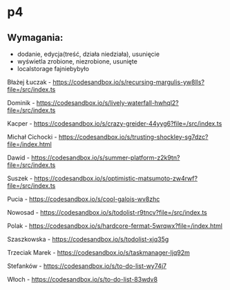 # p4

## Wymagania:
- dodanie, edycja(treść, działa niedziała), usunięcie
- wyświetla zrobione, niezrobione, usunięte
- localstorage fajniebybyło

Błażej Łuczak - https://codesandbox.io/s/recursing-margulis-yw8lls?file=/src/index.ts

Dominik - https://codesandbox.io/s/lively-waterfall-hwhql2?file=/src/index.ts

Kacper - https://codesandbox.io/s/crazy-greider-44yyg6?file=/src/index.ts

Michał Cichocki - https://codesandbox.io/s/trusting-shockley-sg7dzc?file=/index.html

Dawid - https://codesandbox.io/s/summer-platform-z2k9tn?file=/src/index.ts

Suszek - https://codesandbox.io/s/optimistic-matsumoto-zw4rwf?file=/src/index.ts

Pucia - https://codesandbox.io/s/cool-galois-wv8zhc

Nowosad - https://codesandbox.io/s/todolist-r9tncv?file=/src/index.ts

Polak - https://codesandbox.io/s/hardcore-fermat-5wrqwx?file=/index.html

Szaszkowska - https://codesandbox.io/s/todolist-xjq35g

Trzeciak Marek - https://codesandbox.io/s/taskmanager-ljq92m

Stefanków - https://codesandbox.io/s/to-do-list-wy74j7

Włoch - https://codesandbox.io/s/to-do-list-83wdv8

